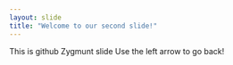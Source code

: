 ```yaml
---
layout: slide
title: "Welcome to our second slide!"
---
```

This is github Zygmunt slide
Use the left arrow to go back!
